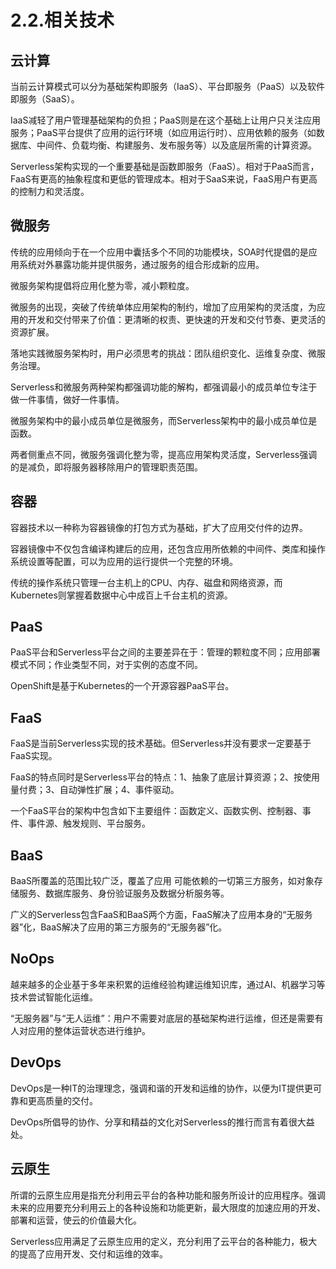 # 2.2.相关技术

## 云计算

当前云计算模式可以分为基础架构即服务（IaaS）、平台即服务（PaaS）以及软件即服务（SaaS）。

IaaS减轻了用户管理基础架构的负担；PaaS则是在这个基础上让用户只关注应用服务；PaaS平台提供了应用的运行环境（如应用运行时）、应用依赖的服务（如数据库、中间件、负载均衡、构建服务、发布服务等）以及底层所需的计算资源。

Serverless架构实现的一个重要基础是函数即服务（FaaS）。相对于PaaS而言，FaaS有更高的抽象程度和更低的管理成本。相对于SaaS来说，FaaS用户有更高的控制力和灵活度。

## 微服务

传统的应用倾向于在一个应用中囊括多个不同的功能模块，SOA时代提倡的是应用系统对外暴露功能并提供服务，通过服务的组合形成新的应用。

微服务架构提倡将应用化整为零，减小颗粒度。

微服务的出现，突破了传统单体应用架构的制约，增加了应用架构的灵活度，为应用的开发和交付带来了价值：更清晰的权责、更快速的开发和交付节奏、更灵活的资源扩展。

落地实践微服务架构时，用户必须思考的挑战：团队组织变化、运维复杂度、微服务治理。

Serverless和微服务两种架构都强调功能的解构，都强调最小的成员单位专注于做一件事情，做好一件事情。

微服务架构中的最小成员单位是微服务，而Serverless架构中的最小成员单位是函数。

两者侧重点不同，微服务强调化整为零，提高应用架构灵活度，Serverless强调的是减负，即将服务器移除用户的管理职责范围。

## 容器

容器技术以一种称为容器镜像的打包方式为基础，扩大了应用交付件的边界。

容器镜像中不仅包含编译构建后的应用，还包含应用所依赖的中间件、类库和操作系统设置等配置，可以为应用的运行提供一个完整的环境。

传统的操作系统只管理一台主机上的CPU、内存、磁盘和网络资源，而Kubernetes则掌握着数据中心中成百上千台主机的资源。

## PaaS

PaaS平台和Serverless平台之间的主要差异在于：管理的颗粒度不同；应用部署模式不同；作业类型不同，对于实例的态度不同。

OpenShift是基于Kubernetes的一个开源容器PaaS平台。

## FaaS

FaaS是当前Serverless实现的技术基础。但Serverless并没有要求一定要基于FaaS实现。

FaaS的特点同时是Serverless平台的特点：1、抽象了底层计算资源；2、按使用量付费；3、自动弹性扩展；4、事件驱动。

一个FaaS平台的架构中包含如下主要组件：函数定义、函数实例、控制器、事件、事件源、触发规则、平台服务。

## BaaS

BaaS所覆盖的范围比较广泛，覆盖了应用 可能依赖的一切第三方服务，如对象存储服务、数据库服务、身份验证服务及数据分析服务等。

广义的Serverless包含FaaS和BaaS两个方面，FaaS解决了应用本身的“无服务器”化，BaaS解决了应用的第三方服务的“无服务器”化。

## NoOps

越来越多的企业基于多年来积累的运维经验构建运维知识库，通过AI、机器学习等技术尝试智能化运维。

“无服务器”与“无人运维”：用户不需要对底层的基础架构进行运维，但还是需要有人对应用的整体运营状态进行维护。

## DevOps

DevOps是一种IT的治理理念，强调和谐的开发和运维的协作，以便为IT提供更可靠和更高质量的交付。

DevOps所倡导的协作、分享和精益的文化对Serverless的推行而言有着很大益处。

## 云原生

所谓的云原生应用是指充分利用云平台的各种功能和服务所设计的应用程序。强调未来的应用要充分利用云上的各种设施和功能更新，最大限度的加速应用的开发、部署和运营，使云的价值最大化。

Serverless应用满足了云原生应用的定义，充分利用了云平台的各种能力，极大的提高了应用开发、交付和运维的效率。
